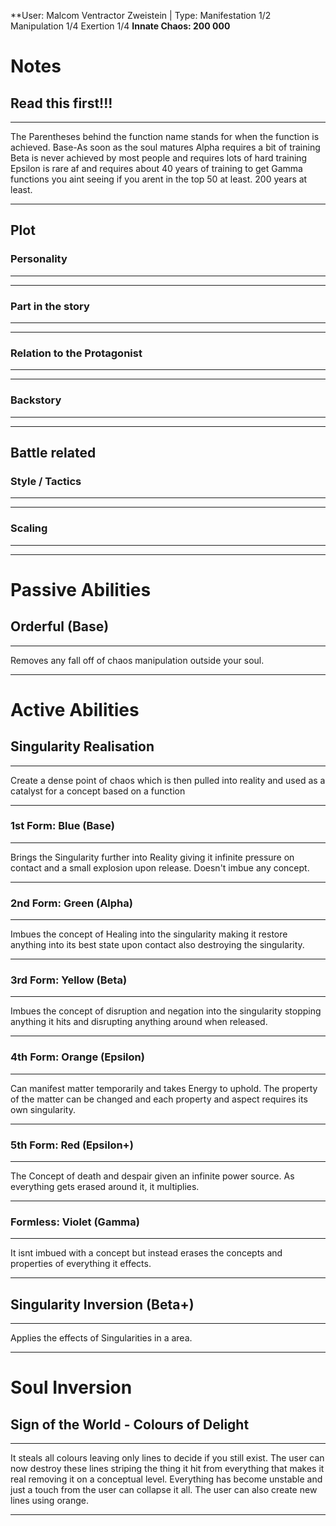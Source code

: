 **User: Malcom Ventractor Zweistein  | Type: Manifestation 1/2 Manipulation 1/4 Exertion 1/4
**Innate Chaos:  200 000**

# Notes
## Read this first!!!
___
The Parentheses behind the function name stands for when the function is achieved.
Base-As soon as the soul matures
Alpha requires a bit of training 
Beta is never achieved by most people and requires lots of hard training
Epsilon is rare af and requires about 40 years of training to get
Gamma functions you aint seeing if you arent in the top 50 at least. 200 years at least.
___

## Plot
### Personality
___

___
### Part in the story
___

___
### Relation to the Protagonist
___

___
### Backstory
___

___

## Battle related

### Style / Tactics
___

___
### Scaling 
___

___


# Passive Abilities
## Orderful (Base)
___
Removes any fall off of chaos manipulation outside your soul.
___


# Active Abilities
## Singularity Realisation
___
Create a dense point of chaos which is then pulled into reality and used as a catalyst for a concept based on a function
___
### 1st Form: Blue (Base)
___
Brings the Singularity further into Reality giving it infinite pressure on contact and a small explosion upon release. Doesn't imbue any concept.
___
### 2nd Form: Green (Alpha)
___
Imbues the concept of Healing into the singularity making it restore anything into its best state upon contact also destroying the singularity.
___
### 3rd Form: Yellow (Beta)
___
Imbues the concept of disruption and negation into the singularity stopping anything it hits and disrupting anything around when released.
___
### 4th Form: Orange (Epsilon)
___
Can manifest matter temporarily and takes Energy to uphold. The property of the matter can be changed and each property and aspect requires its own singularity.
___
### 5th Form: Red (Epsilon+)
___
The Concept of death and despair given an infinite power source. As everything gets erased around it, it multiplies. 
___
### Formless: Violet (Gamma)
___
It isnt imbued with a concept but instead erases the concepts and properties of everything it effects.
___

## Singularity Inversion (Beta+)
___
Applies the effects of Singularities in a area.
___
# Soul Inversion
## Sign of the World - Colours of Delight
___
It steals all colours leaving only lines to decide if you still exist. The user can now destroy these lines striping the thing it hit from everything that makes it real removing it on a conceptual level. 
Everything has become unstable and just a touch from the user can collapse it all.
The user can also create new lines using orange.
___
